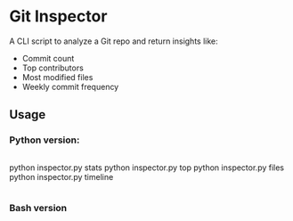 # Git Inspector

A CLI script to analyze a Git repo and return insights like:

- Commit count
- Top contributors
- Most modified files
- Weekly commit frequency

## Usage

### Python version:
```sh
```
python inspector.py stats
python inspector.py top
python inspector.py files
python inspector.py timeline
```
```



### Bash version
